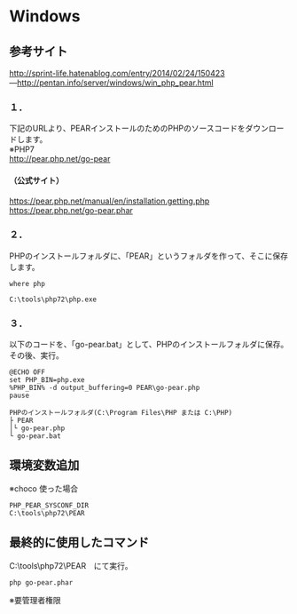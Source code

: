 # Windows

## 参考サイト
http://sprint-life.hatenablog.com/entry/2014/02/24/150423  
―http://pentan.info/server/windows/win_php_pear.html  


### １．
下記のURLより、PEARインストールのためのPHPのソースコードをダウンロードします。    
 ※PHP7  
http://pear.php.net/go-pear

#### （公式サイト）
https://pear.php.net/manual/en/installation.getting.php  
https://pear.php.net/go-pear.phar  

### ２．
PHPのインストールフォルダに、「PEAR」というフォルダを作って、そこに保存します。
```
where php

C:\tools\php72\php.exe
```


### ３．
以下のコードを、「go-pear.bat」として、PHPのインストールフォルダに保存。　　
その後、実行。
```
@ECHO OFF
set PHP_BIN=php.exe
%PHP_BIN% -d output_buffering=0 PEAR\go-pear.php
pause
```

```
PHPのインストールフォルダ(C:\Program Files\PHP または C:\PHP)
├ PEAR
│└ go-pear.php
└ go-pear.bat
```
## 環境変数追加
※choco 使った場合
```
PHP_PEAR_SYSCONF_DIR
C:\tools\php72\PEAR
```

## 最終的に使用したコマンド
C:\tools\php72\PEAR　にて実行。
```
php go-pear.phar
```
※要管理者権限




